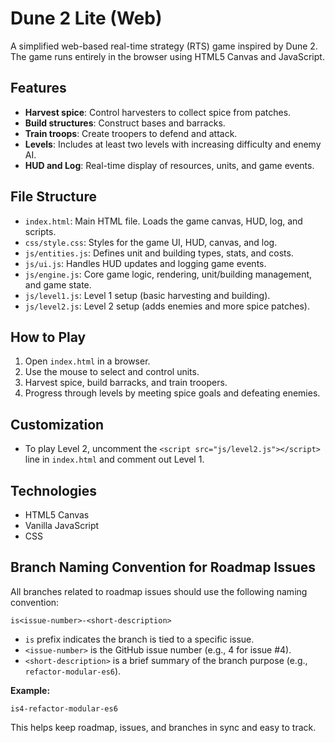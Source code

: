 # Dune 2 Lite (Web)

A simplified web-based real-time strategy (RTS) game inspired by Dune 2. The game runs entirely in the browser using HTML5 Canvas and JavaScript.

## Features

- **Harvest spice**: Control harvesters to collect spice from patches.
- **Build structures**: Construct bases and barracks.
- **Train troops**: Create troopers to defend and attack.
- **Levels**: Includes at least two levels with increasing difficulty and enemy AI.
- **HUD and Log**: Real-time display of resources, units, and game events.

## File Structure

- `index.html`: Main HTML file. Loads the game canvas, HUD, log, and scripts.
- `css/style.css`: Styles for the game UI, HUD, canvas, and log.
- `js/entities.js`: Defines unit and building types, stats, and costs.
- `js/ui.js`: Handles HUD updates and logging game events.
- `js/engine.js`: Core game logic, rendering, unit/building management, and game state.
- `js/level1.js`: Level 1 setup (basic harvesting and building).
- `js/level2.js`: Level 2 setup (adds enemies and more spice patches).

## How to Play

1. Open `index.html` in a browser.
2. Use the mouse to select and control units.
3. Harvest spice, build barracks, and train troopers.
4. Progress through levels by meeting spice goals and defeating enemies.

## Customization

- To play Level 2, uncomment the `<script src="js/level2.js"></script>` line in `index.html` and comment out Level 1.

## Technologies

- HTML5 Canvas
- Vanilla JavaScript
- CSS

## Branch Naming Convention for Roadmap Issues

All branches related to roadmap issues should use the following naming convention:

`is<issue-number>-<short-description>`

- `is` prefix indicates the branch is tied to a specific issue.
- `<issue-number>` is the GitHub issue number (e.g., 4 for issue #4).
- `<short-description>` is a brief summary of the branch purpose (e.g., `refactor-modular-es6`).

**Example:**

```
is4-refactor-modular-es6
```

This helps keep roadmap, issues, and branches in sync and easy to track.
